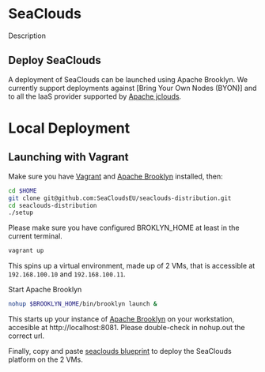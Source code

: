 # SeaClouds

Description

## Deploy SeaClouds
A deployment of SeaClouds can be launched using Apache Brooklyn. We currently support deployments against [Bring Your Own Nodes (BYON)] and to all the IaaS provider supported by [Apache jclouds](http://jclouds.org).

# Local Deployment

## Launching with Vagrant

Make sure you have [Vagrant](https://www.vagrantup.com/) and [Apache Brooklyn](https://brooklyn.incubator.apache.org/download/index.html) installed, then:

```bash
cd $HOME
git clone git@github.com:SeaCloudsEU/seaclouds-distribution.git
cd seaclouds-distribution
./setup
```
Please make sure you have configured BROKLYN_HOME at least in the current terminal.

```bash
vagrant up
```
This spins up a virtual environment, made up of 2 VMs, that is accessible at `192.168.100.10` and `192.168.100.11`.

Start Apache Brooklyn
```bash
nohup $BROOKLYN_HOME/bin/brooklyn launch &
```
This starts up your instance of [Apache Brooklyn](http://brooklyn.io) on your workstation, accesible at http://localhost:8081. 
Please double-check in nohup.out the correct url.

Finally, copy and paste [seaclouds blueprint](seaclouds.yaml) to deploy the SeaClouds platform on the 2 VMs.
